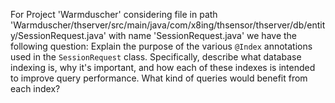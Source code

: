 For Project 'Warmduscher' considering file in path 'Warmduscher/thserver/src/main/java/com/x8ing/thsensor/thserver/db/entity/SessionRequest.java' with name 'SessionRequest.java' we have the following question:
Explain the purpose of the various `@Index` annotations used in the `SessionRequest` class. Specifically, describe what database indexing is, why it's important, and how each of these indexes is intended to improve query performance. What kind of queries would benefit from each index?